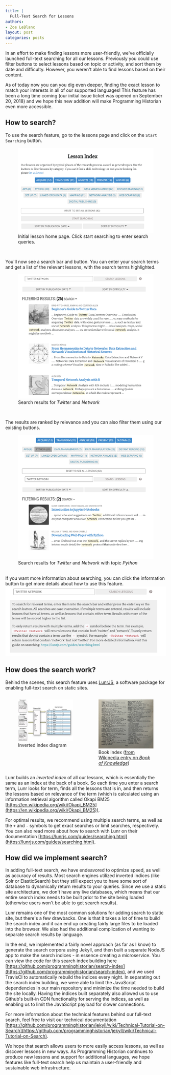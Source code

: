 ```yaml
---
title: |
  Full-Text Search for Lessons
authors:
- Zoe LeBlanc
layout: post
categories: posts
---
```


In an effort to make finding lessons more user-friendly, we've officially launched full-text searching for all our lessons. Previously you could use filter buttons to select lessons based on topic or activity, and sort them by date and difficulty. However, you weren't able to find lessons based on their content.

As of today now you can you dig even deeper, finding the exact lesson to match your interests in all of our supported languages! This feature has been a long time coming (our initial issue ticket was opened on September 20, 2018) and we hope this new addition will make Programming Historian even more accessible.

## How to search?

To use the search feature, go to the lessons page and click on the `Start Searching` button.

<figure>
  <img src="/images/full-text-search/start_search.png" alt="Initial lesson home page, showing the start search button." title="Initial lesson home page, showing the start search button."/>
  <figcaption>Initial lesson home page. Click start searching to enter search queries.</figcaption>
</figure>

<br/>

You'll now see a search bar and button. You can enter your search terms and get a list of the relevant  lessons, with the search terms highlighted.

<figure>
  <img src="/images/full-text-search/search_results.png" alt="Search results displaying highlighted search terms." title="Search results displaying highlighted search terms."/>
  <figcaption>Search results for <em>Twitter</em> and <em>Network</em></figcaption>
</figure>

<br/>

The results are ranked by relevance and you can also filter them using our existing buttons.

<figure>
  <img src="/images/full-text-search/search_filter.png" alt="Search results displaying highlighted search terms with selected filters." title="Search results displaying highlighted search terms with selected filters."/>
  <figcaption>Search results for <em>Twitter</em> and <em>Network</em> with topic <em>Python</em></figcaption>
</figure>

<br/>
If you want more information about searching, you can click the information button to get more details about how to use this feature.

<img src="/images/full-text-search/search_info.png" alt="Search info section, displaying additional details on how to search." title="Search info section, displaying additional details on how to search."/>

## How does the search work?

Behind the scenes, this search feature uses [LunrJS](https://lunrjs.com), a software package for enabling full-text search on static sites.
<div style="display: flex;">
  <figure>
    <img src="/images/full-text-search/inverted_index.jpeg" alt="Search info section, displaying additional details on how to search." title="Search info section, displaying additional details on how to search."/>
    <figcaption>Inverted index diagram</figcaption>
  </figure>
  <figure>
    <img src="/images/full-text-search/book_index.jpg" alt="Search info section, displaying additional details on how to search." title="Search info section, displaying additional details on how to search."/>
    <figcaption>Book index (<a href="https://commons.wikimedia.org/wiki/File:Book_of_Knowledge_1919_Vol_20,_General_Index_Start.jpg">from Wikipedia entry on <em>Book of Knowledge</em></a>)</figcaption>
  </figure>
</div>

Lunr builds an *inverted index* of all our lessons, which is essentially the same as an index at the back of a book. So each time you enter a search term, Lunr looks for term, finds all the lessons that is in, and then returns the lessons based on relevance of the term (which is calculated using an information retrieval algorithm called Okapi BM25 [https://en.wikipedia.org/wiki/Okapi_BM25](https://en.wikipedia.org/wiki/Okapi_BM25)).

For optimal results, we recommend using multiple search terms, as well as the `+` and `-` symbols to get exact searches or limit searches, respectively. You can also read more about how to search with Lunr on their documentation [https://lunrjs.com/guides/searching.html](https://lunrjs.com/guides/searching.html).

## How did we implement search?

In adding full-text search, we have endeavored to optimize speed, as well as accuracy of results. Most search engines utilized inverted indices (like Solr or ElasticSearch) but they still expect you to have some sort of database to dynamically return results to your queries. Since we use a static site architecture, we don't have any live databases, which means that our entire search index needs to be built prior to the site being loaded (otherwise users won't be able to get search results).

Lunr remains one of the most common solutions for adding search to static site, but there's a few drawbacks. One is that it takes a lot of time to build the search index and it can end up creating fairly large files to be loaded into the browser. We also had the additional complication of wanting to separate search results by language.

In the end, we implemented a fairly novel approach (as far as I know) to generate the search corpora using Jekyll, and then built a separate NodeJS app to make the search indices - in essence creating a microservice. You can view the code for this search index building here [https://github.com/programminghistorian/search-index](https://github.com/programminghistorian/search-index), and we used TravisCI to automatically rebuild the indices every night. In separating out the search index building, we were able to limit the JavaScript dependencies in our main repository and minimize the time needed to build the site locally. Having the indices built separately also allowed us to use Github's built-in CDN functionality for serving the indices, as well as enabling us to limit the JavaScript payload for slower connections.

For more information about the technical features behind our full-text search, feel free to visit our technical documentation [https://github.com/programminghistorian/jekyll/wiki/Technical-Tutorial-on-Search](https://github.com/programminghistorian/jekyll/wiki/Technical-Tutorial-on-Search).

We hope that search allows users to more easily access lessons, as well as discover lessons in new ways. As Programming Historian continues to produce new lessons and support for additional languages, we hope features like full-text search help us maintain a user-friendly and sustainable web infrastructure.